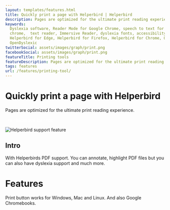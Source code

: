 ```yaml
---
layout: templates/features.html
title: Quickly print a page with Helperbird | Helperbird
description: Pages are optimized for the ultimate print reading experience.
keywords:
  Dyslexia software, Reader Mode for Google Chrome, speech to text for chrome, Text to speech for
  chrome,  text reader, Immersive Reader, dyslexia fonts, accessibility software, dyslexia software,
  Helperbird for Edge, Helperbird for Firefox, Helperbird for Chrome, Opendyslexic for Chrome,
  OpenDyslexic
twitterSocial: assets/images/graph/print.png
facebookSocial: assets/images/graph/print.png
featureTitle: Printing tools
featureDescription: Pages are optimized for the ultimate print reading experience.
tags: features
url: /features/printing-tool/
---
```


# Quickly print a page with Helperbird

Pages are optimized for the ultimate print reading experience.

<a 
  class="px-8 py-3 border  text-base font-medium rounded-md text-white bg-indigo-600 hover:bg-indigo-700 " style="color: white;" 
  href="/pricing"> Try Helperbird for Free </a>

![Helperbird support feature](https://www.helperbird.com/assets/images/new/overlay/overlay.png)

## Intro

With Helperbirds PDF support. You can annotate, highlight PDF files but you can also have dyslexia
support and much more.

# Features

Print button works for Windows, Mac and Linux. And also Google Chromebooks.
